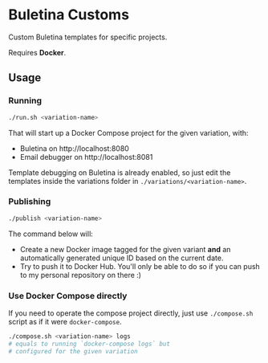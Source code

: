 # Buletina Customs

Custom Buletina templates for specific projects.

Requires **Docker**.

## Usage

### Running

```bash
./run.sh <variation-name>
```

That will start up a Docker Compose project for the given variation, with:
- Buletina on http://localhost:8080
- Email debugger on http://localhost:8081

Template debugging on Buletina is already enabled, so just edit the templates
inside the variations folder in `./variations/<variation-name>`.

### Publishing

```bash
./publish <variation-name>
```

The command below will:
- Create a new Docker image tagged for the given variant **and** an
  automatically generated unique ID based on the current date.
- Try to push it to Docker Hub. You'll only be able to do so if you
  can push to my personal repository on there :)

### Use Docker Compose directly

If you need to operate the compose project directly, just use
`./compose.sh` script as if it were `docker-compose`.

```bash
./compose.sh <variation-name> logs
# equals to running `docker-compose logs` but
# configured for the given variation
```
